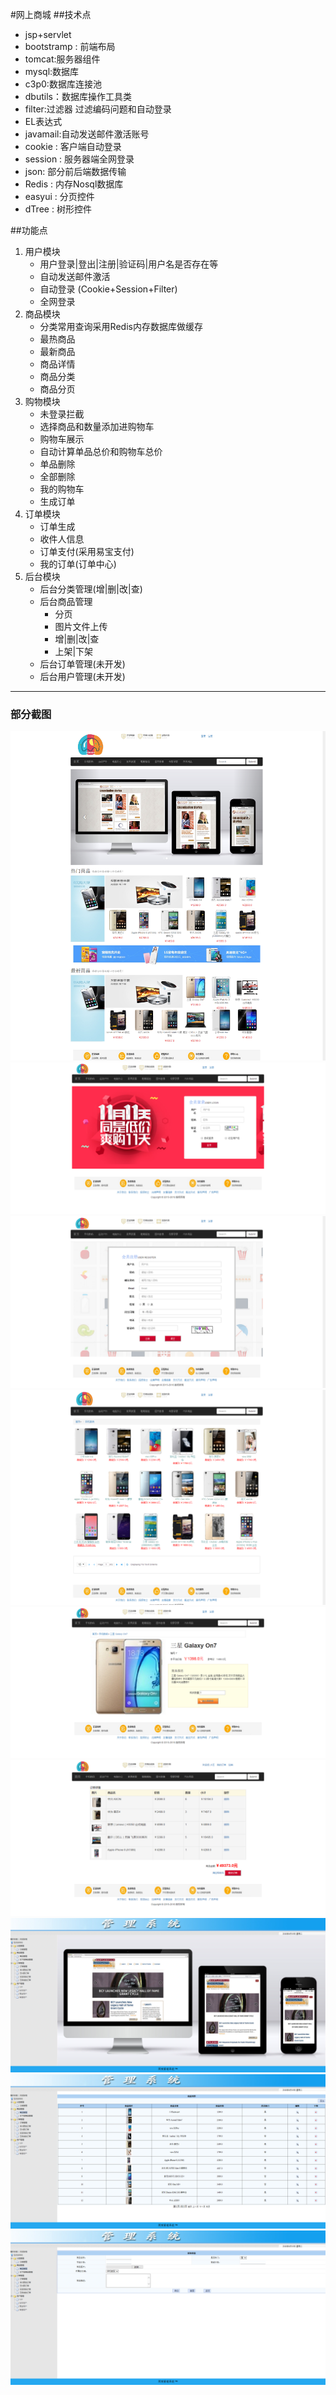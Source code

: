 #网上商城
##技术点
* jsp+servlet
* bootstramp : 前端布局
* tomcat:服务器组件
* mysql:数据库
* c3p0:数据库连接池
* dbutils：数据库操作工具类
* filter:过滤器 过滤编码问题和自动登录
* EL表达式
* javamail:自动发送邮件激活账号
* cookie : 客户端自动登录
* session : 服务器端全网登录
* json: 部分前后端数据传输
* Redis : 内存Nosql数据库
* easyui : 分页控件
* dTree : 树形控件

##功能点
1. 用户模块
   * 用户登录|登出|注册|验证码|用户名是否存在等
   * 自动发送邮件激活
   * 自动登录 (Cookie+Session+Filter)
   * 全网登录
2. 商品模块
   * 分类常用查询采用Redis内存数据库做缓存
   * 最热商品
   * 最新商品
   * 商品详情
   * 商品分类
   * 商品分页
3. 购物模块
   * 未登录拦截
   * 选择商品和数量添加进购物车
   * 购物车展示
   * 自动计算单品总价和购物车总价
   * 单品删除
   * 全部删除
   * 我的购物车
   * 生成订单
4. 订单模块
   * 订单生成
   * 收件人信息
   * 订单支付(采用易宝支付)
   * 我的订单(订单中心)
5. 后台模块
   * 后台分类管理(增|删|改|查)
   * 后台商品管理
        * 分页
        * 图片文件上传
        * 增|删|改|查
        * 上架|下架
   * 后台订单管理(未开发)
   * 后台用户管理(未开发)
--------------------
### 部分截图 ###
 ![Alt text](./reference/screenshot/首页.png)
 ![Alt text](./reference/screenshot/会员登录.png)
 ![Alt text](./reference/screenshot/注册.png)
 ![Alt text](./reference/screenshot/商品分类.png)
 ![Alt text](./reference/screenshot/商品详情.png)
 ![Alt text](./reference/screenshot/购物车.png)
 ![Alt text](./reference/screenshot/后台首页.png)
 ![Alt text](./reference/screenshot/后台商品管理.png)
 ![Alt text](./reference/screenshot/后台添加商品.png)
